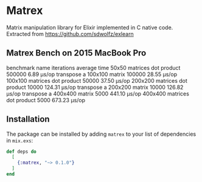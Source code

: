 # Matrex

Matrix manipulation library for Elixir implemented in C native code.
Extracted from https://github.com/sdwolfz/exlearn

## Matrex Bench on 2015 MacBook Pro

benchmark name                iterations   average time
50x50 matrices dot product        500000   6.89 µs/op
transpose a 100x100 matrix        100000   28.55 µs/op
100x100 matrices dot product       50000   37.50 µs/op
200x200 matrices dot product       10000   124.31 µs/op
transpose a 200x200 matrix         10000   126.82 µs/op
transpose a 400x400 matrix          5000   441.10 µs/op
400x400 matrices dot product        5000   673.23 µs/op

## Installation

The package can be installed
by adding `matrex` to your list of dependencies in `mix.exs`:

```elixir
def deps do
  [
    {:matrex, "~> 0.1.0"}
  ]
end
```
